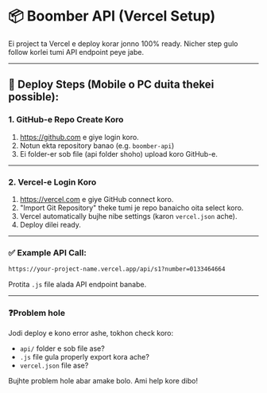 
# 📦 Boomber API (Vercel Setup)

Ei project ta Vercel e deploy korar jonno 100% ready. Nicher step gulo follow korlei tumi API endpoint peye jabe.

---

## 🚀 Deploy Steps (Mobile o PC duita thekei possible):

### 1. GitHub-e Repo Create Koro

1. https://github.com e giye login koro.
2. Notun ekta repository banao (e.g. `boomber-api`)
3. Ei folder-er sob file (api folder shoho) upload koro GitHub-e.

---

### 2. Vercel-e Login Koro

1. https://vercel.com e giye GitHub connect koro.
2. "Import Git Repository" theke tumi je repo banaicho oita select koro.
3. Vercel automatically bujhe nibe settings (karon `vercel.json` ache).
4. Deploy dilei ready.

---

### ✅ Example API Call:

```bash
https://your-project-name.vercel.app/api/s1?number=0133464664
```

Protita `.js` file alada API endpoint banabe.

---

### ❓Problem hole

Jodi deploy e kono error ashe, tokhon check koro:

- `api/` folder e sob file ase?
- `.js` file gula properly export kora ache?
- `vercel.json` file ase?

Bujhte problem hole abar amake bolo. Ami help kore dibo!
